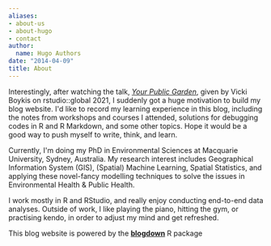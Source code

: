 ```yaml
---
aliases:
- about-us
- about-hugo
- contact
author:
  name: Hugo Authors
date: "2014-04-09"
title: About
---
```


Interestingly, after watching the talk, [_Your Public Garden_](https://rstudio.com/resources/rstudioglobal-2021/your-public-garden/), given by Vicki Boykis on rstudio::global 2021, I suddenly got a huge motivation to build my blog website.
I'd like to record my learning experience in this blog, including the notes from workshops and courses I attended, solutions for debugging codes in R and R Markdown, and some other topics. 
Hope it would be a good way to push myself to write, think, and learn.

Currently, I'm doing my PhD in Environmental Sciences at Macquarie University, Sydney, Australia. 
My research interest includes Geographical Information System (GIS), (Spatial) Machine Learning, Spatial Statistics, and applying these novel-fancy modelling techniques to solve the issues in Environmental Health & Public Health.

I work mostly in R and RStudio, and really enjoy conducting end-to-end data analyses.
Outside of work, I like playing the piano, hitting the gym, or practising kendo, in order to adjust my mind and get refreshed. 

This blog website is powered by the [**blogdown**](https://github.com/rstudio/blogdown) R package

